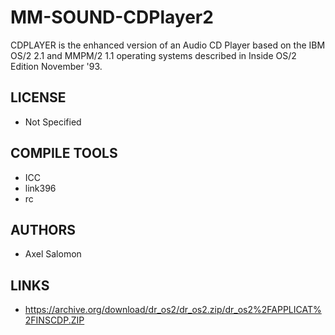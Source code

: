 # MM-SOUND-CDPlayer2
CDPLAYER is the enhanced version of an Audio CD Player based on the IBM OS/2 2.1 and MMPM/2 1.1 operating systems described in Inside OS/2 Edition November '93.

## LICENSE
* Not Specified

## COMPILE TOOLS
* ICC
* link396
* rc
 
## AUTHORS
* Axel Salomon

## LINKS
* https://archive.org/download/dr_os2/dr_os2.zip/dr_os2%2FAPPLICAT%2FINSCDP.ZIP
